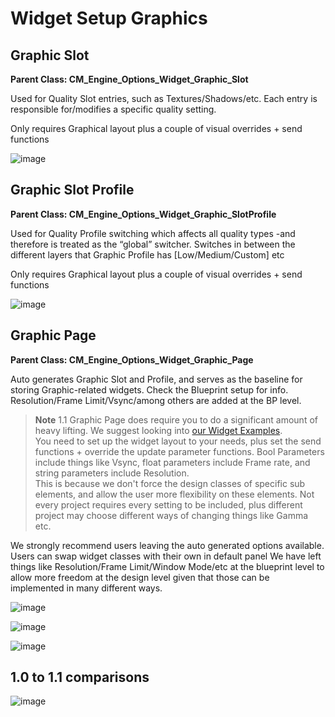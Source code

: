 # Widget Setup Graphics

## Graphic Slot

**Parent Class: CM_Engine_Options_Widget_Graphic_Slot** 

Used for Quality Slot entries, such as Textures/Shadows/etc. Each entry is responsible for/modifies a specific quality setting.   

Only requires Graphical layout plus a couple of visual overrides + send functions  

![image](https://user-images.githubusercontent.com/28312571/158853540-9f5189f5-0a95-4f3b-93fe-b3b880a61d43.png)


## Graphic Slot Profile

**Parent Class: CM_Engine_Options_Widget_Graphic_SlotProfile** 

Used for Quality Profile switching which affects all quality types -and therefore is treated as the “global” switcher. Switches in between the different layers that Graphic Profile has [Low/Medium/Custom] etc  

Only requires Graphical layout plus a couple of visual overrides + send functions  

![image](https://user-images.githubusercontent.com/28312571/158853647-d55faa94-3330-4b8c-af51-5e8c32439686.png)  


## Graphic Page

**Parent Class: CM_Engine_Options_Widget_Graphic_Page** 

Auto generates Graphic Slot and Profile, and serves as the baseline for storing Graphic-related widgets. Check the Blueprint setup for info. Resolution/Frame Limit/Vsync/among others are added at the BP level.  

> **Note** 1.1 Graphic Page does require you to do a significant amount of heavy lifting. We suggest looking into [our Widget Examples](WidgetSetup.md#examples).  
> You need to set up the widget layout to your needs, plus set the send functions + override the update parameter functions. Bool Parameters include things like Vsync, float parameters include Frame rate, and string parameters include Resolution.  
> This is because we don't force the design classes of specific sub elements, and allow the user more flexibility on these elements. Not every project requires every setting to be included, plus different project may choose different ways of changing things like Gamma etc.  

We strongly recommend users leaving the auto generated options available. Users can swap widget classes with their own in default panel
We have left things like Resolution/Frame Limit/Window Mode/etc at the blueprint level to allow more freedom at the design level given that those can be implemented in many different ways. 

![image](https://user-images.githubusercontent.com/28312571/147323853-cbd4ba0b-de91-4d6b-a5fe-dd15ce25bbd2.png)

![image](https://user-images.githubusercontent.com/28312571/147323867-7e570d08-2a7e-4219-96a9-86d00a03d922.png)  

![image](https://user-images.githubusercontent.com/28312571/158854172-45b2a9a6-d4d7-445c-ad36-162cd6520b31.png)


## 1.0 to 1.1 comparisons

![image](https://user-images.githubusercontent.com/28312571/147323932-59c1a4f6-fd1a-4086-a3a6-dc90b4985df5.png)
